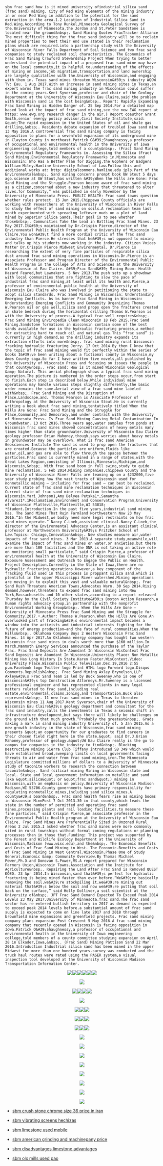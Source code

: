 
```
sbm frac sand how is it mined university ofindustrial silica sand (frac sand) mining. City of Red Wing elements of the mining industry in or near Red Wing in addition to the potential for the sand extraction in the area.1.2 Location of Industrial Silica Sand in Red.Wing.According to Tony Runkel,Minnesota Geological Survey of the.University of Minnesota,the Jordan and St.Peter Sandstone is located near the ground&nbsp;. Sand Mining Quotes FracTracker Alliance The most difficult thing for the frac sand industry will be to reclaim mined properties to meet their end use stated in their reclamation plans which are required.into a partnership study with the University of Wisconsin River Falls Department of Soil Science and two frac sand companies to study reclaimed soil characteristics. The Economics of Frac Sand Mining Crawford Stewardship Project When trying to better understand the potential impact of a proposed frac sand mine may have on the local community,it is helpful to.understanding of the effects of mining on income,job migration,transportation,and land ownership are largely qualitative with the.University of Wisconsin,and engaging with them in. Texas sand mines threaten Wisconsin&#39;s industry WQOW TV: Eau. 1 Aug 2017.With an increase in sand mining sites in Texas,an expert warns the frac sand mining industry in Wisconsin could suffer in the coming years.Kent Syverson,professor and chair of the Geology Department at the University of Wisconsin Eau Claire,said the problem with Wisconsin sand is the cost being&nbsp;. Report: Rapidly Expanding Frac Sand Mining is Hidden Danger of. 25 Sep 2014.For a detailed map based look at the impact of frac sand mining,see the new EWG report at https: www.ewg.org research danger in the air.) Report coauthor Grant Smith,senior energy policy advisor,Civil Society Institute,said: &quot;The rapid expansion in the United States of oil and shale gas drilling,&nbsp;. Residents debate expansion of troubled Iowa sand mine 13 May 2016.A controversial frac sand mining company is facing opposition to plans for a sevenfold expansion of its underground mine in Clayton County in northeast.Patrick O&#39;Shaughnessy,a professor of occupational and environmental health in the University of Iowa engineering college,told members of a county&nbsp;. (Frac) Sand Mining Environmental Regulatory Frameworks in. Assessing the Silica (Frac) Sand Mining.Environmental Regulatory Frameworks in.Minnesota and Wisconsin: Who Has a Better Plan for Digging,the Gophers or Badgers William Miley.Hamline University School of Law.Follow this and additional works at: http: digitalcommons.hamline.edu jplp.Part of the Environmental&nbsp;. Sand mining concerns prompt book UW Stout 5 days ago.science at UW Stout,has written &#39;When the Hills are Gone: Frac Sand Mining and the Struggle.Pearson became aware of frac sand mining as a citizen,concerned about a new industry that threatened to alter lives.for Community,” was published in early November by the University of Minnesota Press. PUBLIC HEALTH: Frac sand towns question whether rules protect. 15 Jun 2015.Chippewa County officials are working with researchers at the University of Wisconsin in River Falls to study the effect of sand mining on soils.A reclamation team last month experimented with spreading leftover muds on a plot of land mined by Superior Silica Sands.Their goal is to see whether those&nbsp;. Communities Take the Lead in Battling Frac Sand Mines. 23 May 2017.It&#39;s maintained by Dr.Crispin Pierce,director of the Environmental Public Health Program at the University of Wisconsin Eau Claire.You won&#39;t find a more cordial critic of the frac sand industry than Pierce.He stresses that he&#39;s not opposed to mining and talks up his students now working in the industry. Citizen Voices Matter Dr.Crispin Pierce Midwest Environmental. Dr.Pierce is researching the extent of very fine particles of respirable silica dust around frac sand mining operations in Wisconsin.Dr.Pierce is an Associate Professor and Program Director of the Environmental Public Health Program in the College of Arts and Sciences at the University of Wisconsin at Eau Claire. &#39;Frac Sand&#39; Mining Boom: Health Hazard Feared,but Lawmakers. 5 Nov 2013.The push sets up a showdown with local communities that are fighting to slow the pace of industrial frac sand mining,at least until its health and.Pierce,a professor of environmental public health at the University of Wisconsin Eau Claire who was involved in petitioning the state to adopt silica standards. Frac Sand Mining in Wisconsin: Understanding Emerging Conflicts. bs bs banner Frac Sand Mining in Wisconsin: Understanding Emerging Conflicts and Community Organizing Thomas W.Pearson oil or gas well,silica sand props open the fractures created in shale bedrock during the horizontal drilling Thomas W.Pearson is with the University of process.A typical frac well requires&nbsp;. Frac Sand Mining Enviropedia Clean Wisconsin 18 Feb 2015.Frac Sand Mining.Sandstone formations in Wisconsin contain some of the best sands available for use in the hydraulic fracturing process,a method for extracting hard to reach oil and natural gas.This “frac sand” is currently in high demand,as the drilling industry expands its extraction efforts into more&nbsp;. frac sand mining rural Wisconsin fracking hydraulic fracturing Jerry. 17 Oct 2014.By then I knew that the topic of frac sand mining would fit perfectly within the series of books I&#39;ve been writing about a fictional county in Wisconsin,my Ames County saga.So far I have written five novels,all published by the University of Wisconsin Press and focusing on issues the people in that county&nbsp;. Frac sand: How is it mined Wisconsin Geological &amp; Natural. This aerial photograph shows a typical frac sand mining operation.The picture is numbered in the order steps occur,from start to finish.Each step is described below.While individual mine operations may handle various steps slightly differently,the basic order remains the same.Aerial view of a frac sand mine labeled with&nbsp;. Frac Sand Mining and the Disruption of Place,Landscape,and. Thomas Pearson is Associate Professor of Anthropology at the University of Wisconsin Stout.He is currently writing a book about frac sand mining,tentatively titled When the Hills Are Gone: Frac Sand Mining and the Struggle for Place,Community,and Democracy,and under contract with the University of Minnesota Press. Is Frac Sand Mining Causing Metal Contamination In Groundwater. 13 Oct 2016.Three years ago,water samples from ponds at Wisconsin frac sand mines showed concentrations of heavy metals many times higher than state groundwater.University of Wisconsin Eau Claire geology professor Brian Mahoney,though,says worries about heavy metals in groundwater may be overblown. What is frac sand American Geosciences Institute The sand is used to prop open the fractures that are created.Because the particles are uniform,fluids like water,oil,and gas are able to flow through the spaces between the particles.Frac sand is currently mined in a range of states,with the Great Lakes Region,consisting of Illinois,Minnesota,Michigan,and Wisconsin,&nbsp;. With frac sand boom in full swing,study to guide mine reclamation. 5 Feb 2014.Mining companies,Chippewa County and the University of Wisconsin River Falls are teaming up on a $232000,five year study probing how the vast tracts of Wisconsin used for nonmetallic mining — including for frac sand — can best be reclaimed. Current state of frac sand mine reclamation techniques in Wisconsin Current state of frac sand mine reclamation techniques in Wisconsin.Yari Johnson1,Amy Delyea Petska1*,Samantha Alvarez1*.1Reclamation,Environment and Conservation Program,University of Wisconsin Platteville,Platteville,WI 53818; *Student.Introduction.In the past five years,industrial sand mining has. The Sand Mines That Ruin Farmland Northwestern Now 23 May 2016.“In the Midwest,we badly need more legal restraints on how frac sand mines operate.” Nancy C.Loeb,assistant clinical.Nancy C.Loeb,the director of the Environmental Advocacy Center,is an assistant clinical professor at Northwestern University&#39;s Pritzker School of Law.Topics: Chicago,Innovation&nbsp;. New studies measure air,water impacts of frac sand mines. 3 Mar 2013.A separate study,meanwhile,will examine the impact of frac sand mines on water.or anxieties,but there are more than 100 facilities and the DNR is not taking an active role on monitoring small particulate,” said Crispin Pierce,a professor of environmental health at the University of Wisconsin Eau Claire. Exposure Assessment and Outreach to Engage the Public on Health. Project Description.Currently in the State of Iowa,there are no hydraulic fracturing operations.However,a key component of the fracking fluid used in this process is proppant silica sand,which is plentiful in the upper Mississippi River watershed.Mining operations are moving in to exploit this vast and valuable natural&nbsp;. Frac Sand Rush Threatens American Towns,Advocates Warn. 30 Sep 2014.Rising demand,however,threatens to expand frac sand mining into New York,Massachusetts and 10 other states,according to a report released Thursday by the Civil Society Institute&#39;s Boston Action Research,a human rights advocacy group,in partnership with the nonprofit Environmental Working Group&nbsp;. When the Hills Are Gone — University of Minnesota Press Frac Sand Mining and the Struggle for Community.2017.•.Author: Thomas W.Pearson.When the Hills Are Gone.An overlooked part of fracking&#39;s environmental impact becomes a window into the activists and industrial interests fighting for the future of energy production—and the fate of rural communities.When the Hills&nbsp;. Oklahoma Company Buys 2 Western Wisconsin Frac Sand Mines. 14 Apr 2017.An Oklahoma energy company has bought two western Wisconsin frac sand mines in deals worth more than $160 million.In March,Mammoth Energy Services announced the purchase of the Taylor Frac. Frac Sand Deposits Are Abundant In Wisconsin WisContext Frac Sand Deposits Are Abundant In Wisconsin.University Place: Non Metallic Mining Has Long History In State.Karen Faster.WisContext.Video: University Place.Wisconsin Public Television.Dec.19,2016 2:55 p.m.Facebook logo Twitter logo Print HTML logo Forward logo.Disqus Comments.Republish&nbsp;. Frac Sand Mining Axley Brynelson,LLP Axley&#39;s Frac Sand Team is led by Buck Sweeney,who is one of Wisconsin&#39;s top Construction Attorneys.Mr.Sweeney is a licensed professional engineer and has represented clients in many legal matters related to frac sand,including real estate,environmental,claims,zoning,and transportation.Buck also represents&nbsp;. 11 new frac sand mines in Texas to threaten Wisconsin mines 11 Aug 2017.Kent Syverson,chair of the University of Wisconsin Eau Claire&#39;s geology department and consultant for the frac sand industry,calls the investments in Texas a seismic shift in infrastructure development,but says there will likely be challenges on the ground with that much growth.“Probably the greatest&nbsp;. Grads making a mark in sand mining industry University of. 5 Jan 2015.As a new growth industry in the state of Wisconsin,frac sand mining presents &quot;an opportunity for our graduates to find careers in their chosen field right here in the state,&quot; said Dr.J.Brian Mahoney,professor of geology.&quot;UW Eau Claire really is the go to campus for companies in the industry to find&nbsp;. Blocking Destructive Mining Sierra Club Tiffany introduced SB 349 which would have established broad,sweeping limits on local governments facing threats to air and water from frac sand mining,iron.The Minnesota Legislature committed millions of dollars to a University of Minnesota study of taconite workers to research the connection between taconite&nbsp;. Sand (silica) mining Mining in Wisconsin state and local. State and local government information on metallic and sand (aka &quot;silica&quot; or &quot;frac sand&quot;) mining in Wisconsin,with an emphasis on policy.University of Wisconsin Madison Madison,WI 53706.County governments have primary responsibility for regulating nonmetallic mines,including sand silica mines.A county&#39;s board&nbsp;. Frac sand health fears rise as mining booms in Wisconsin MinnPost 7 Oct 2013.30 in that county,which leads the state in the number of permitted and operating frac sand mines,processing plants and rail loading facilities.to measure these fine particles,” said Crispin Pierce,an associate professor in the Environmental Public Health program at the University of Wisconsin Eau Claire. Frac Sand Mines Are Preferentially Sited in Unzoned Rural Areas 2 Jul 2015.I asked whether frac sand mines were more commonly sited in rural townships without formal zoning regulations or planning processes than in those that.Funding: This project was supported by the Forest and Wildlife Ecology Department at the University of Wisconsin,Madison (www.wisc.edu),and the&nbsp;. The Economic Benefits and Costs of Frac Sand Mining in West. The Economic.Benefits and Costs of Frac Sand Mining in West Central.Wisconsin.Phase One of Study General.Economic &amp; Community Overview.By Thomas Michael Power,Ph.D.and Donovan S.Power,MS.A report prepared for Wisconsin Farmers Union,Wisconsin Towns.Association and the Institute for Agriculture&nbsp;. Repairing the Land After Frac Sand is Removed QUEST KQED. 23 Apr 2014.In Wisconsin,sand that&#39;s perfect for hydraulic fracturing is being mined faster than ever before.“We&#39;re basically removing the soil,we&#39;re stockpiling it,we&#39;re mining out material that&#39;s below the soil and now we&#39;re putting that soil back on the surface,” said Holly Dolliver,a soil scientist at the University of&nbsp;. JPT Frac Sand Demand Expected To Exceed Peak 2014 Levels 23 May 2017.University of Minnesota.frac sand.The frac sand sector has re entered bullish territory in 2017 as demand is expected to exceed peak 2014 levels before.a substantial amount of frac sand supply is expected to come on line late 2017 and 2018 through brownfield mine expansions and greenfield projects. Frac sand mining company plans expansion Post Crescent 5 May 2016.A frac sand mining company that recently opened in Wisconsin is facing opposition in Iowa.Patrick O&#39;Shaughnessy,a professor of occupational and environmental health in the University of Iowa engineering college,told members of a county committee studying expansion on April 28 in Elkader,Iowa,&nbsp;. (Frac Sand) Mining Pattison Sand 22 Mar 2016.Introduction Industrial silica sand has been mined in the upper Midwest for more than one hundred years.survey was conducted and the truck haul routes were rated using the PASER system,a visual inspection tool developed at the University of Wisconsin Madison Transportation Information Center. 
```

<div align="center">
  
<a rel="nofollow" href="https://m.shibang-china.com?f=github&k=sbm+frac+sand+how+is+it+mined+university+of"><img src="https://static.shibang-china.com/en/l.png"></a><img src="https://static.shibang-china.com/en/hw.png"><a rel="nofollow" href="https://m.shibang-china.com/product/?f=github&k=sbm+frac+sand+how+is+it+mined+university+of"><img src="https://static.shibang-china.com/en/p.png"></a><a rel="nofollow" href="https://m.shibang-china.com/cases/?f=github&k=sbm+frac+sand+how+is+it+mined+university+of"><img src="https://static.shibang-china.com/en/c.png"></a><a rel="nofollow" href="https://m.shibang-china.com/news/?f=github&k=sbm+frac+sand+how+is+it+mined+university+of"><img src="https://static.shibang-china.com/en/n.png"></a><a rel="nofollow" href="https://m.shibang-china.com?f=github&k=sbm+frac+sand+how+is+it+mined+university+of"><img src="https://static.shibang-china.com/en/m.png"></a>

<a rel="nofollow" href="https://m.shibang-china.com/product/?f=github&k=sbm+frac+sand+how+is+it+mined+university+of"><img src="https://static.shibang-china.com/en/b.jpg"></a>
  
<a rel="nofollow" href="https://m.shibang-china.com/solution-aggregate.html?f=github&k=sbm+frac+sand+how+is+it+mined+university+of"><img src="https://static.shibang-china.com/en/a.jpg"></a><a rel="nofollow" href="https://m.shibang-china.com/solution-mine.html?f=github&k=sbm+frac+sand+how+is+it+mined+university+of"><img src="https://static.shibang-china.com/en/m.jpg"></a><a rel="nofollow" href="https://m.shibang-china.com/solution-mill.html?f=github&k=sbm+frac+sand+how+is+it+mined+university+of"><img src="https://static.shibang-china.com/en/g.jpg"></a><a rel="nofollow" href="https://m.shibang-china.com/solution-epc.html?f=github&k=sbm+frac+sand+how+is+it+mined+university+of"><img src="https://static.shibang-china.com/en/e.jpg"></a>

<a rel="nofollow" href="https://m.shibang-china.com/product/?f=github&k=sbm+frac+sand+how+is+it+mined+university+of"><img src="https://static.shibang-china.com/en/a-p.png"></a>

<a rel="nofollow" href="https://m.shibang-china.com/product/crusher/c6x.html?f=github&k=sbm+frac+sand+how+is+it+mined+university+of"><img src="https://static.shibang-china.com/en/j.jpg"></a><a rel="nofollow" href="https://m.shibang-china.com/product/crusher/ci5x.html?f=github&k=sbm+frac+sand+how+is+it+mined+university+of"><img src="https://static.shibang-china.com/en/i.jpg"></a><a rel="nofollow" href="https://m.shibang-china.com/product/crusher/hst.html?f=github&k=sbm+frac+sand+how+is+it+mined+university+of"><img src="https://static.shibang-china.com/en/c.jpg"></a>

<a rel="nofollow" href="https://m.shibang-china.com/product/mill/mtw.html?f=github&k=sbm+frac+sand+how+is+it+mined+university+of"><img src="https://static.shibang-china.com/en/mtw.jpg"></a><a rel="nofollow" href="https://m.shibang-china.com/product/mill/scm.html?f=github&k=sbm+frac+sand+how+is+it+mined+university+of"><img src="https://static.shibang-china.com/en/scm.jpg"></a><a rel="nofollow" href="https://m.shibang-china.com/product/mill/lm.html?f=github&k=sbm+frac+sand+how+is+it+mined+university+of"><img src="https://static.shibang-china.com/en/lm.jpg"></a>

<a rel="nofollow" href="https://m.shibang-china.com/product/sand/vsi6x.html?f=github&k=sbm+frac+sand+how+is+it+mined+university+of"><img src="https://static.shibang-china.com/en/6x.jpg"></a><a rel="nofollow" href="https://m.shibang-china.com/product/sand/vu.html?f=github&k=sbm+frac+sand+how+is+it+mined+university+of"><img src="https://static.shibang-china.com/en/vu.jpg"></a><a rel="nofollow" href="https://m.shibang-china.com/product/mobile/klun.html?f=github&k=sbm+frac+sand+how+is+it+mined+university+of"><img src="https://static.shibang-china.com/en/k.jpg"></a>

<a rel="nofollow" href="https://m.shibang-china.com/cases/?f=github&k=sbm+frac+sand+how+is+it+mined+university+of"><img src="https://static.shibang-china.com/en/case.png"></a>

<a rel="nofollow" href="https://m.shibang-china.com/cases/aggregate/202.html?f=github&k=sbm+frac+sand+how+is+it+mined+university+of"><img src="https://static.shibang-china.com/en/c-1.jpg"></a>

<a rel="nofollow" href="https://m.shibang-china.com/cases/aggregate/203.html?f=github&k=sbm+frac+sand+how+is+it+mined+university+of"><img src="https://static.shibang-china.com/en/c-2.jpg"></a>

<a rel="nofollow" href="https://m.shibang-china.com/cases/mill/123.html?f=github&k=sbm+frac+sand+how+is+it+mined+university+of"><img src="https://static.shibang-china.com/en/c-3.jpg"></a>

<a rel="nofollow" href="https://m.shibang-china.com/contact_us.html?f=github&k=sbm+frac+sand+how+is+it+mined+university+of"><img src="https://static.shibang-china.com/en/contact.png"></a>

<a rel="nofollow" href="https://swt.shibang-china.com/?f=github&k=sbm+frac+sand+how+is+it+mined+university+of"><img src="https://static.shibang-china.com/en/chat.png"></a>

<a rel="nofollow" href="https://whatsapp.shibangsoft.com/WhatsApp.php?f=github&k=sbm+frac+sand+how+is+it+mined+university+of"><img src="https://static.shibang-china.com/en/whatsapp.png"></a>

<a rel="nofollow" href="https://m.shibang-china.com/?f=github&k=sbm+frac+sand+how+is+it+mined+university+of"><img src="https://static.shibang-china.com/en/website.png"></a>

</div>


* [sbm crush stone chrome size 36 price in iran](sbm%20crush%20stone%20chrome%20size%2036%20price%20in%20iran.md)

* [sbm vibrating screens hechizas](sbm%20vibrating%20screens%20hechizas.md)

* [sbm limestone used mobile](sbm%20limestone%20used%20mobile.md)

* [sbm american grinding and machinepany price](sbm%20american%20grinding%20and%20machinepany%20price.md)

* [sbm disadvantages limestone advantages](sbm%20disadvantages%20limestone%20advantages.md)

* [sbm olx mills used pao](sbm%20olx%20mills%20used%20pao.md)